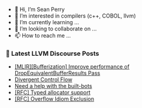 - 👋 Hi, I’m Sean Perry
- 👀 I’m interested in compilers (c++, COBOL, llvm)
- 🌱 I’m currently learning ...
- 💞️ I’m looking to collaborate on ...
- 📫 How to reach me ...

<!---
s66perry/s66perry is a ✨ special ✨ repository because its `README.md` (this file) appears on your GitHub profile.
You can click the Preview link to take a look at your changes.
--->
### 📕 Latest LLVM Discourse Posts

<!-- DISCOURSE-LLVM:START -->
- [[MLIR][Bufferization] Improve performance of DropEquivalentBufferResults Pass](https://discourse.llvm.org/t/mlir-bufferization-improve-performance-of-dropequivalentbufferresults-pass/80453#post_4)
- [Divergent Control Flow](https://discourse.llvm.org/t/divergent-control-flow/80423#post_3)
- [Need a help with the built-bots](https://discourse.llvm.org/t/need-a-help-with-the-built-bots/79437#post_10)
- [[RFC] Typed allocator support](https://discourse.llvm.org/t/rfc-typed-allocator-support/79720#post_11)
- [[RFC] Overflow Idiom Exclusion](https://discourse.llvm.org/t/rfc-overflow-idiom-exclusion/80093#post_8)
<!-- DISCOURSE-LLVM:END -->
